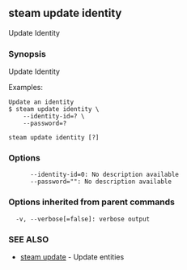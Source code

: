 ## steam update identity

Update Identity

### Synopsis


Update Identity

Examples:

    Update an identity
    $ steam update identity \
        --identity-id=? \
        --password=?

```
steam update identity [?]
```

### Options

```
      --identity-id=0: No description available
      --password="": No description available
```

### Options inherited from parent commands

```
  -v, --verbose[=false]: verbose output
```

### SEE ALSO
* [steam update](steam_update.md)	 - Update entities

